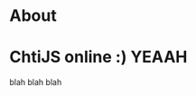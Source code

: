 <!-- varstream
title=A propos de ChtiJS
description=ChtiJS est un groupe de développeurs JavaScript passionnés qui \
échangent régulièrement découvertes et bonnes pratiques autour d'une bière dans \
une ambiance décontractée.
keywords.+=JavaScript
keywords.+=groupe
keywords.+=Nord
keywords.+=Pas-de-Calais
-->

# About

<h1>ChtiJS online :) YEAAH</h1>


blah blah blah
